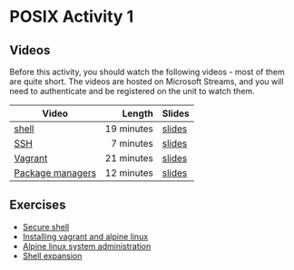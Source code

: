 # POSIX Activity 1

## Videos

Before this activity, you should watch the following videos - most of them are quite short. The videos are hosted on Microsoft Streams, and you will need to authenticate and be registered on the unit to watch them.

| Video | Length | Slides |
|-------|-------:|--------|
| [shell]() | 19 minutes | [slides]() |
| [SSH]() | 7 minutes | [slides]() |
| [Vagrant]() | 21 minutes | [slides]() |
| [Package managers]() | 12 minutes | [slides]() |
  
## Exercises

  - [Secure shell](./ssh.md)
  - [Installing vagrant and alpine linux](./install.md)
  - [Alpine linux system administration](./admin.md)
  - [Shell expansion](./shell.md)
